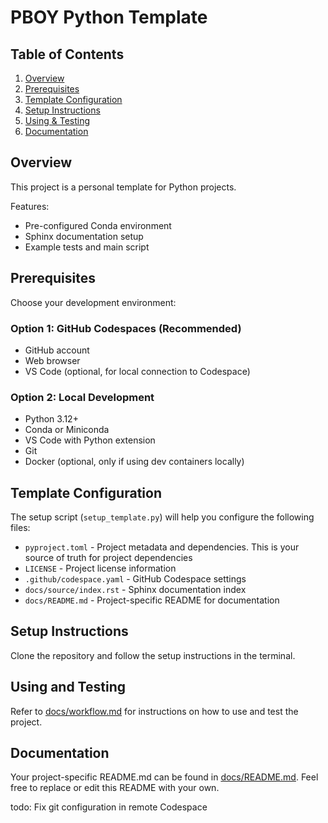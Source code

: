# PBOY Python Template

## Table of Contents

1. [Overview](#overview)
2. [Prerequisites](#prerequisites)
3. [Template Configuration](#template-configuration)
4. [Setup Instructions](#setup-instructions)
5. [Using & Testing](#using-and-testing)
6. [Documentation](#documentation)

## Overview

This project is a personal template for Python projects.

Features:
- Pre-configured Conda environment
- Sphinx documentation setup
- Example tests and main script

## Prerequisites

Choose your development environment:

### Option 1: GitHub Codespaces (Recommended)
- GitHub account
- Web browser
- VS Code (optional, for local connection to Codespace)

### Option 2: Local Development
- Python 3.12+
- Conda or Miniconda
- VS Code with Python extension
- Git
- Docker (optional, only if using dev containers locally)

## Template Configuration

The setup script (`setup_template.py`) will help you configure the following files:
- `pyproject.toml` - Project metadata and dependencies.  This is your source of truth for project dependencies
- `LICENSE` - Project license information
- `.github/codespace.yaml` - GitHub Codespace settings
- `docs/source/index.rst` - Sphinx documentation index
- `docs/README.md` - Project-specific README for documentation

## Setup Instructions

Clone the repository and follow the setup instructions in the terminal.

## Using and Testing

Refer to [docs/workflow.md](docs\workflow.md) for instructions on how to use and test the project.

## Documentation

Your project-specific README.md can be found in [docs/README.md](docs/README.md).  Feel free to replace or edit this README with your own.

todo: Fix git configuration in remote Codespace